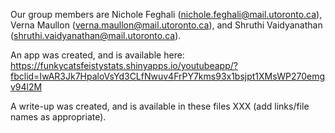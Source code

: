 Our group members are Nichole Feghali (nichole.feghali@mail.utoronto.ca), Verna Maullon (verna.maullon@mail.utoronto.ca), and Shruthi Vaidyanathan (shruthi.vaidyanathan@mail.utoronto.ca).

An app was created, and is available here: https://funkycatsfeistystats.shinyapps.io/youtubeapp/?fbclid=IwAR3Jk7HpaloVsYd3CLfNwuv4FrPY7kms93x1bsjpt1XMsWP270emgv94l2M

A write-up was created, and is available in these files XXX (add links/file names as appropriate).
